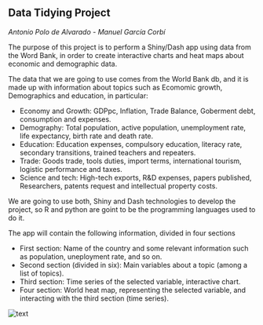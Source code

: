 ## Data Tidying Project

_Antonio Polo de Alvarado - Manuel García Corbí_

The purpose of this project is to perform a Shiny/Dash app using data from the Word Bank, in order to create interactive charts and heat maps about economic and demographic data.

The data that we are going to use comes from the World Bank db, and it is made up with information about topics such as Ecomomic growth, Demographics and education, in particular:

 - Economy and Growth: GDPpc, Inflation, Trade Balance, Goberment debt, consumption and expenses.
 - Demography: Total population, active population, unemployment rate, life expectancy, birth rate and death rate.
 - Education: Education expenses, compulsory education, literacy rate, secondary transitions, trained teachers and repeaters.
 - Trade: Goods trade, tools duties, import terms, international tourism, logistic performance and taxes.
 - Science and tech: High-tech exports, R&D expenses, papers published, Researchers, patents request and intellectual property costs.

We are going to use both, Shiny and Dash technologies to develop the project, so R and python are goint to be the programming languages used to do it.

The app will contain the following information, divided in four sections

 - First section: Name of the country and some relevant information such as population, uneployment rate, and so on.
 - Second section (divided in six): Main variables about a topic (among a list of topics).
 - Third section: Time series of the selected variable, interactive chart.
 - Four section: World heat map, representing the selected variable, and interacting with the third section (time series).

![text](https://github.com/manugaco/Data_Tidying/blob/master/panel%20data.png)
